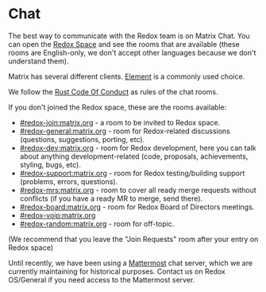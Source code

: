 # Chat

The best way to communicate with the Redox team is on Matrix Chat. You can open the [Redox Space](https://matrix.to/#/#redox:matrix.org) and see the  rooms that are available (these rooms are English-only, we don't accept other languages because we don't understand them).

Matrix has several different clients. [Element](https://element.io/) is a commonly used choice.

We follow the [Rust Code Of Conduct](https://www.rust-lang.org/policies/code-of-conduct) as rules of the chat rooms.

If you don't joined the Redox space, these are the rooms available:

- [#redox-join:matrix.org](https://matrix.to/#/#redox-join:matrix.org) - a room to be invited to Redox space.
- [#redox-general:matrix.org](https://matrix.to/#/#redox-general:matrix.org) - room for Redox-related discussions (questions, suggestions, porting, etc).
- [#redox-dev:matrix.org](https://matrix.to/#/#redox-dev:matrix.org) - room for Redox development, here you can talk about anything development-related (code, proposals, achievements, styling, bugs, etc).
- [#redox-support:matrix.org](https://matrix.to/#/#redox-support:matrix.org) - room for Redox testing/building support (problems, errors, questions).
- [#redox-mrs:matrix.org](https://matrix.to/#/#redox-mrs:matrix.org) - room to cover all ready merge requests without conflicts  (if you have a ready MR to merge, send there).
- [#redox-board:matrix.org](https://matrix.to/#/#redox-board:matrix.org) - room for Redox Board of Directors meetings.
- [#redox-voip:matrix.org](https://matrix.to/#/#redox-voip:matrix.org)
- [#redox-random:matrix.org](https://matrix.to/#/#redox-random:matrix.org) - room for off-topic.

(We recommend that you leave the "Join Requests" room after your entry on Redox space)

Until recently, we have been using a [Mattermost](https://www.mattermost.org/) chat server, which we are currently maintaining for historical purposes. Contact us on Redox OS/General if you need access to the Mattermost server.
